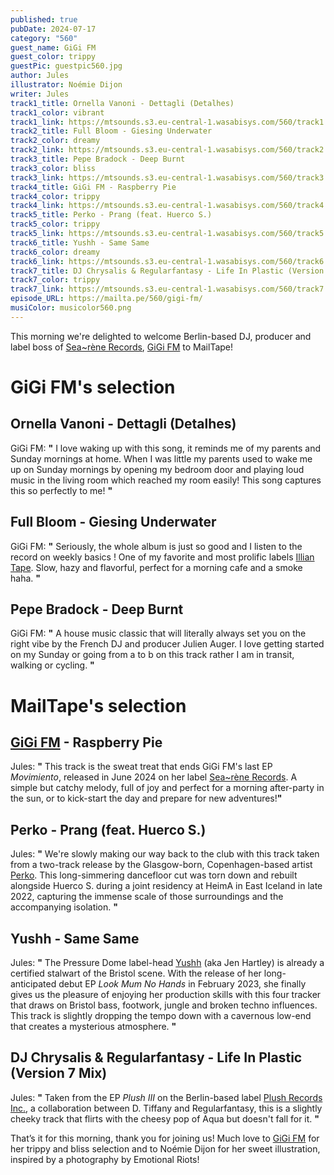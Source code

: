 ```yaml
---
published: true
pubDate: 2024-07-17
category: "560"
guest_name: GiGi FM
guest_color: trippy
guestPic: guestpic560.jpg
author: Jules
illustrator: Noémie Dijon
writer: Jules
track1_title: Ornella Vanoni - Dettagli (Detalhes)
track1_color: vibrant
track1_link: https://mtsounds.s3.eu-central-1.wasabisys.com/560/track1.mp3
track2_title: Full Bloom - Giesing Underwater
track2_color: dreamy
track2_link: https://mtsounds.s3.eu-central-1.wasabisys.com/560/track2.mp3
track3_title: Pepe Bradock - Deep Burnt
track3_color: bliss
track3_link: https://mtsounds.s3.eu-central-1.wasabisys.com/560/track3.mp3
track4_title: GiGi FM - Raspberry Pie
track4_color: trippy
track4_link: https://mtsounds.s3.eu-central-1.wasabisys.com/560/track4.mp3
track5_title: Perko - Prang (feat. Huerco S.)
track5_color: trippy
track5_link: https://mtsounds.s3.eu-central-1.wasabisys.com/560/track5.mp3
track6_title: Yushh - Same Same
track6_color: dreamy
track6_link: https://mtsounds.s3.eu-central-1.wasabisys.com/560/track6.mp3
track7_title: DJ Chrysalis & Regularfantasy - Life In Plastic (Version 7 Mix)
track7_color: trippy
track7_link: https://mtsounds.s3.eu-central-1.wasabisys.com/560/track7.mp3
episode_URL: https://mailta.pe/560/gigi-fm/
musiColor: musicolor560.png
---
```

This morning we're delighted to welcome Berlin-based DJ, producer and label boss of [Sea~rène Records](https://www.instagram.com/sea.rene_records/), [GiGi FM](https://gigifm.bandcamp.com/) to MailTape!


# GiGi FM's selection




## Ornella Vanoni - Dettagli (Detalhes)



GiGi FM: **"** I love waking up with this song, it reminds me of my parents and Sunday mornings at home. When I was little my parents used to wake me up on Sunday mornings by opening my bedroom door and playing loud music in the living room which reached my room easily! This song captures this so perfectly to me! **"** 



## Full Bloom - Giesing Underwater



GiGi FM: **"** Seriously, the whole album is just so good and I listen to the record on weekly basics ! One of my favorite and most prolific labels [Illian Tape](https://iliantape.bandcamp.com/). Slow, hazy and flavorful, perfect for a morning cafe and a smoke haha. **"**



## Pepe Bradock - Deep Burnt



GiGi FM: **"** A house music classic that will literally always set you on the right vibe by the French DJ and producer Julien Auger. I love getting started on my Sunday or going from a to b on this track rather I am in transit, walking or cycling.  **"** 



# MailTape's selection



## [GiGi FM](https://gigifm.bandcamp.com/) - Raspberry Pie



Jules: **"** This track is the sweat treat that ends GiGi FM's last EP <i>Movimiento</i>, released in June 2024 on her label [Sea~rène Records](https://www.instagram.com/sea.rene_records/). A simple but catchy melody, full of joy and perfect for a morning after-party in the sun, or to kick-start the day and prepare for new adventures!**"** 



## Perko - Prang (feat. Huerco S.)



 Jules: **"** We're slowly making our way back to the club with this track taken from a two-track release by the Glasgow-born, Copenhagen-based artist [Perko](https://perko.bandcamp.com/music). This long-simmering dancefloor cut was torn down and rebuilt alongside Huerco S. during a joint residency at HeimA in East Iceland in late 2022, capturing the immense scale of those surroundings and the accompanying isolation. **"** 



## Yushh - Same Same



Jules: **"** The Pressure Dome label-head [Yushh](https://yushh.bandcamp.com/music) (aka Jen Hartley) is already a certified stalwart of the Bristol scene. With the release of her long-anticipated debut EP <i>Look Mum No Hands</i> in February 2023, she finally gives us the pleasure of enjoying her production skills with this four tracker that draws on Bristol bass, footwork, jungle and broken techno influences. This track is slightly dropping the tempo down with a cavernous low-end that creates a mysterious atmosphere. **"** 



## DJ Chrysalis & Regularfantasy - Life In Plastic (Version 7 Mix)



 Jules: **"** Taken from the EP <i>Plush III</i> on the Berlin-based label [Plush Records Inc.](https://plushrecordsinc.bandcamp.com/), a collaboration between D. Tiffany and Regularfantasy, this is a slightly cheeky track that flirts with the cheesy pop of Aqua but doesn't fall for it. **"**  



That’s it for this morning, thank you for joining us! Much love to [GiGi FM](https://gigifm.bandcamp.com/) for her trippy and bliss selection and to Noémie Dijon for her sweet illustration, inspired by a photography by Emotional Riots!
